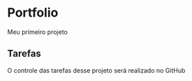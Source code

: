 # Portfolio

Meu primeiro projeto

## Tarefas

O controle das tarefas desse projeto será realizado no GitHub
